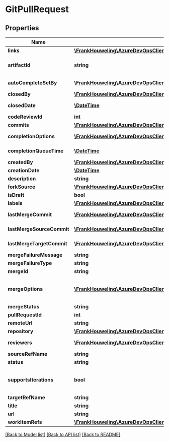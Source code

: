# GitPullRequest

## Properties
Name | Type | Description | Notes
------------ | ------------- | ------------- | -------------
**links** | [**\FrankHouweling\AzureDevOpsClient\Git\Model\ReferenceLinks**](ReferenceLinks.md) | Links to other related objects. | [optional] 
**artifactId** | **string** | A string which uniquely identifies this pull request. To generate an artifact ID for a pull request, use this template: &#x60;&#x60;&#x60;vstfs:///Git/PullRequestId/{projectId}/{repositoryId}/{pullRequestId}&#x60;&#x60;&#x60; | [optional] 
**autoCompleteSetBy** | [**\FrankHouweling\AzureDevOpsClient\Git\Model\IdentityRef**](IdentityRef.md) | If set, auto-complete is enabled for this pull request and this is the identity that enabled it. | [optional] 
**closedBy** | [**\FrankHouweling\AzureDevOpsClient\Git\Model\IdentityRef**](IdentityRef.md) | The user who closed the pull request. | [optional] 
**closedDate** | [**\DateTime**](\DateTime.md) | The date when the pull request was closed (completed, abandoned, or merged externally). | [optional] 
**codeReviewId** | **int** | The code review ID of the pull request. Used internally. | [optional] 
**commits** | [**\FrankHouweling\AzureDevOpsClient\Git\Model\GitCommitRef[]**](GitCommitRef.md) | The commits contained in the pull request. | [optional] 
**completionOptions** | [**\FrankHouweling\AzureDevOpsClient\Git\Model\GitPullRequestCompletionOptions**](GitPullRequestCompletionOptions.md) | Options which affect how the pull request will be merged when it is completed. | [optional] 
**completionQueueTime** | [**\DateTime**](\DateTime.md) | The most recent date at which the pull request entered the queue to be completed. Used internally. | [optional] 
**createdBy** | [**\FrankHouweling\AzureDevOpsClient\Git\Model\IdentityRef**](IdentityRef.md) | The identity of the user who created the pull request. | [optional] 
**creationDate** | [**\DateTime**](\DateTime.md) | The date when the pull request was created. | [optional] 
**description** | **string** | The description of the pull request. | [optional] 
**forkSource** | [**\FrankHouweling\AzureDevOpsClient\Git\Model\GitForkRef**](GitForkRef.md) | If this is a PR from a fork this will contain information about its source. | [optional] 
**isDraft** | **bool** | Draft / WIP pull request. | [optional] 
**labels** | [**\FrankHouweling\AzureDevOpsClient\Git\Model\WebApiTagDefinition[]**](WebApiTagDefinition.md) | The labels associated with the pull request. | [optional] 
**lastMergeCommit** | [**\FrankHouweling\AzureDevOpsClient\Git\Model\GitCommitRef**](GitCommitRef.md) | The commit of the most recent pull request merge. If empty, the most recent merge is in progress or was unsuccessful. | [optional] 
**lastMergeSourceCommit** | [**\FrankHouweling\AzureDevOpsClient\Git\Model\GitCommitRef**](GitCommitRef.md) | The commit at the head of the source branch at the time of the last pull request merge. | [optional] 
**lastMergeTargetCommit** | [**\FrankHouweling\AzureDevOpsClient\Git\Model\GitCommitRef**](GitCommitRef.md) | The commit at the head of the target branch at the time of the last pull request merge. | [optional] 
**mergeFailureMessage** | **string** | If set, pull request merge failed for this reason. | [optional] 
**mergeFailureType** | **string** | The type of failure (if any) of the pull request merge. | [optional] 
**mergeId** | **string** | The ID of the job used to run the pull request merge. Used internally. | [optional] 
**mergeOptions** | [**\FrankHouweling\AzureDevOpsClient\Git\Model\GitPullRequestMergeOptions**](GitPullRequestMergeOptions.md) | Options used when the pull request merge runs. These are separate from completion options since completion happens only once and a new merge will run every time the source branch of the pull request changes. | [optional] 
**mergeStatus** | **string** | The current status of the pull request merge. | [optional] 
**pullRequestId** | **int** | The ID of the pull request. | [optional] 
**remoteUrl** | **string** | Used internally. | [optional] 
**repository** | [**\FrankHouweling\AzureDevOpsClient\Git\Model\GitRepository**](GitRepository.md) | The repository containing the target branch of the pull request. | [optional] 
**reviewers** | [**\FrankHouweling\AzureDevOpsClient\Git\Model\IdentityRefWithVote[]**](IdentityRefWithVote.md) | A list of reviewers on the pull request along with the state of their votes. | [optional] 
**sourceRefName** | **string** | The name of the source branch of the pull request. | [optional] 
**status** | **string** | The status of the pull request. | [optional] 
**supportsIterations** | **bool** | If true, this pull request supports multiple iterations. Iteration support means individual pushes to the source branch of the pull request can be reviewed and comments left in one iteration will be tracked across future iterations. | [optional] 
**targetRefName** | **string** | The name of the target branch of the pull request. | [optional] 
**title** | **string** | The title of the pull request. | [optional] 
**url** | **string** | Used internally. | [optional] 
**workItemRefs** | [**\FrankHouweling\AzureDevOpsClient\Git\Model\ResourceRef[]**](ResourceRef.md) | Any work item references associated with this pull request. | [optional] 

[[Back to Model list]](../README.md#documentation-for-models) [[Back to API list]](../README.md#documentation-for-api-endpoints) [[Back to README]](../README.md)


